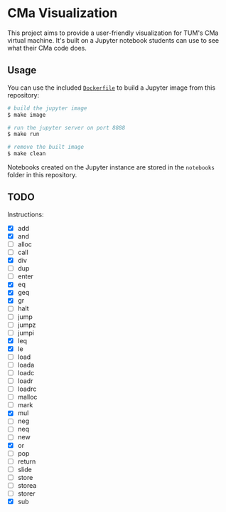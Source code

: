 # CMa Visualization

This project aims to provide a user-friendly visualization for TUM's CMa virtual machine. It's built on a Jupyter notebook students can use to see what their CMa code does.

## Usage

You can use the included [`Dockerfile`](Dockerfile) to build a Jupyter image from this repository:

```bash
# build the jupyter image
$ make image

# run the jupyter server on port 8888
$ make run

# remove the built image
$ make clean
```

Notebooks created on the Jupyter instance are stored in the `notebooks` folder in this repository.

## TODO

Instructions:
- [x] add
- [x] and
- [ ] alloc
- [ ] call
- [x] div
- [ ] dup
- [ ] enter
- [x] eq
- [x] geq
- [x] gr
- [ ] halt
- [ ] jump
- [ ] jumpz
- [ ] jumpi
- [x] leq
- [x] le
- [ ] load
- [ ] loada
- [ ] loadc
- [ ] loadr
- [ ] loadrc
- [ ] malloc
- [ ] mark
- [x] mul
- [ ] neg
- [ ] neq
- [ ] new
- [x] or
- [ ] pop
- [ ] return
- [ ] slide
- [ ] store
- [ ] storea
- [ ] storer
- [x] sub
